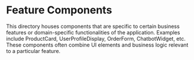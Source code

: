 # Feature Components

This directory houses components that are specific to certain business features or domain-specific functionalities of the application. Examples include ProductCard, UserProfileDisplay, OrderForm, ChatbotWidget, etc. These components often combine UI elements and business logic relevant to a particular feature.
